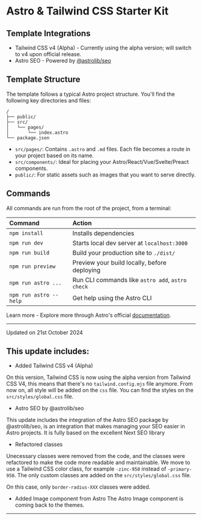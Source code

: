 # Astro & Tailwind CSS Starter Kit

## Template Integrations
- Tailwind CSS v4 (Alpha) - Currently using the alpha version; will switch to v4 upon official release.
- Astro SEO - Powered by [@astrolib/seo](https://github.com/onwidget/astrolib/tree/main/packages/seo)

## Template Structure

The template follows a typical Astro project structure. You'll find the following key directories and files:


```
/
├── public/
├── src/
│   └── pages/
│       └── index.astro
└── package.json
```

- `src/pages/`: Contains `.astro` and `.md` files. Each file becomes a route in your project based on its name.
- `src/components/`: Ideal for placing your Astro/React/Vue/Svelte/Preact components.
- `public/`: For static assets such as images that you want to serve directly.

## Commands

All commands are run from the root of the project, from a terminal:

| Command                | Action                                           |
| :--------------------- | :----------------------------------------------- |
| `npm install`          | Installs dependencies                            |
| `npm run dev`          | Starts local dev server at `localhost:3000`      |
| `npm run build`        | Build your production site to `./dist/`          |
| `npm run preview`      | Preview your build locally, before deploying     |
| `npm run astro ...`    | Run CLI commands like `astro add`, `astro check` |
| `npm run astro --help` | Get help using the Astro CLI                     |

Learn more - Explore more through Astro's official [documentation](https://docs.astro.build).

------
Updated on 21st October 2024

## This update includes:
- Added Tailwind CSS v4 (Alpha)

On this version, Tailwind CSS is now using the alpha version from Tailwind CSS V4, this means that there's no `tailwind.config.mjs` file anymore. From now on, all style will be added on the `css` file. You can find the styles on the `src/styles/global.css` file.

- Astro SEO by @astrolib/seo

This update includes the integration of the Astro SEO package by @astrolib/seo, is an integration that makes managing your SEO easier in Astro projects. It is fully based on the excellent Next SEO library

- Refactored classes

Unecessary classes were removed from the code, and the classes were refactored to make the code more readable and maintainable. We move to use a Tailwind CSS color class, for example `-zinc-950` instead of `-primary-950`. The only custom classes are added on the `src/styles/global.css` file.

On this case, only `border-radius-XXX` classes were added.

- Added Image component from Astro
The Astro Image component is coming back to the themes.

-----